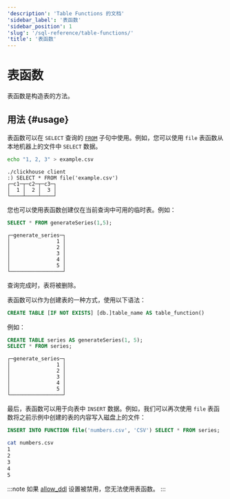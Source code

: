 ```yaml
---
'description': 'Table Functions 的文档'
'sidebar_label': '表函数'
'sidebar_position': 1
'slug': '/sql-reference/table-functions/'
'title': '表函数'
---
```



# 表函数

表函数是构造表的方法。

## 用法 {#usage}

表函数可以在 `SELECT` 查询的 [`FROM`](../../sql-reference/statements/select/from.md) 子句中使用。例如，您可以使用 `file` 表函数从本地机器上的文件中 `SELECT` 数据。

```bash
echo "1, 2, 3" > example.csv
```
```text
./clickhouse client
:) SELECT * FROM file('example.csv')
┌─c1─┬─c2─┬─c3─┐
│  1 │  2 │  3 │
└────┴────┴────┘
```

您也可以使用表函数创建仅在当前查询中可用的临时表。例如：

```sql title="Query"
SELECT * FROM generateSeries(1,5);
```
```response title="Response"
┌─generate_series─┐
│               1 │
│               2 │
│               3 │
│               4 │
│               5 │
└─────────────────┘
```

查询完成时，表将被删除。

表函数可以作为创建表的一种方式，使用以下语法：

```sql
CREATE TABLE [IF NOT EXISTS] [db.]table_name AS table_function()
```

例如：

```sql title="Query"
CREATE TABLE series AS generateSeries(1, 5);
SELECT * FROM series;
```

```response
┌─generate_series─┐
│               1 │
│               2 │
│               3 │
│               4 │
│               5 │
└─────────────────┘
```

最后，表函数可以用于向表中 `INSERT` 数据。例如，我们可以再次使用 `file` 表函数将之前示例中创建的表的内容写入磁盘上的文件：

```sql
INSERT INTO FUNCTION file('numbers.csv', 'CSV') SELECT * FROM series;
```

```bash
cat numbers.csv
1
2
3
4
5
```

:::note
如果 [allow_ddl](/operations/settings/settings#allow_ddl) 设置被禁用，您无法使用表函数。
:::
